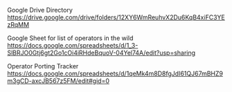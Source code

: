 Google Drive Directory
https://drive.google.com/drive/folders/12XY6WmReuhvX2Du6KqB4xiFC3YEzRqMM

Google Sheet for list of operators in the wild
https://docs.google.com/spreadsheets/d/1_3-SlBRJO0Gtj6gt2Go1cOi4iRHdeBquoV-04Yel74A/edit?usp=sharing

Operator Porting Tracker
https://docs.google.com/spreadsheets/d/1qeMk4m8D8fgJdI61QJ67mBHZ9m3gCD-axcJB567z5FM/edit#gid=0
